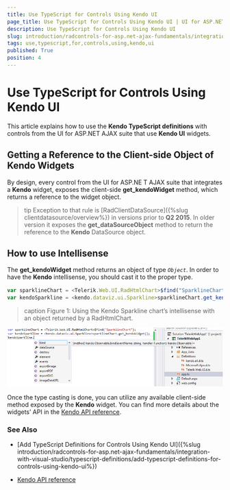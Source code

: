 ```yaml
---
title: Use TypeScript for Controls Using Kendo UI
page_title: Use TypeScript for Controls Using Kendo UI | UI for ASP.NET AJAX Documentation
description: Use TypeScript for Controls Using Kendo UI
slug: introduction/radcontrols-for-asp.net-ajax-fundamentals/integration-with-visual-studio/typescript-definitions/use-typescript-for-controls-using-kendo-ui
tags: use,typescript,for,controls,using,kendo,ui
published: True
position: 4
---
```


# Use TypeScript for Controls Using Kendo UI

This article explains how to use the **Kendo TypeScript definitions**	with controls from the UI for ASP.NET AJAX suite that use **Kendo UI** widgets.

## Getting a Reference to the Client-side Object of Kendo Widgets

By design, every control from the UI for ASP.NE T AJAX suite that integrates a **Kendo** widget, exposes the client-side **get_kendoWidget** method, which returns a reference to the widget object.

>tip Exception to that rule is [RadClientDataSource]({%slug clientdatasource/overview%}) in versions prior to **Q2 2015**. In older version it exposes the **get_dataSourceObject** method to return the reference to the **Kendo** DataSource object.
>

## How to use Intellisense

The **get_kendoWidget** method returns an object of type *`Object`*. In order to have the **Kendo** intellisense, you should cast it to the proper type.

````JavaScript
var sparklineChart = <Telerik.Web.UI.RadHtmlChart>$find("SparklineChart");
var kendoSparkline = <kendo.dataviz.ui.Sparkline>sparklineChart.get_kendoWidget();
````

>caption Figure 1: Using the Kendo Sparkline chart’s intellisense with an object returned by a RadHtmlChart.

![typescript-using-kendo-intellisense](images/typescript-using-kendo-intellisense.png)

Once the type casting is done, you can utilize any available client-side method exposed by the **Kendo** widget. You can find more details about the widgets’ API in the [Kendo API reference](http://docs.telerik.com/kendo-ui/introduction).

### See Also

 * [Add TypeScript Definitions for Controls Using Kendo UI]({%slug introduction/radcontrols-for-asp.net-ajax-fundamentals/integration-with-visual-studio/typescript-definitions/add-typescript-definitions-for-controls-using-kendo-ui%})

 * [Kendo API reference](http://docs.telerik.com/kendo-ui/introduction)
